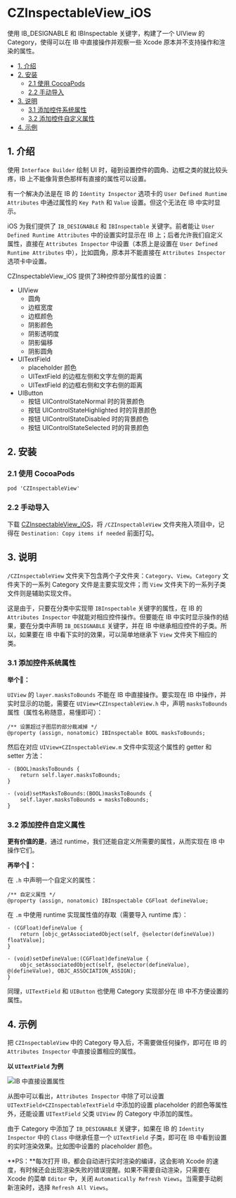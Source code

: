 # CZInspectableView_iOS
使用 IB_DESIGNABLE 和 IBInspectable 关键字，构建了一个 UIView 的 Category，使得可以在 IB 中直接操作并观察一些 Xcode 原本并不支持操作和渲染的属性。

* [1. 介绍](#1-介绍)
* [2. 安装](#2-安装)
  * [2.1 使用 CocoaPods](#21-使用-cocoapods)
  * [2.2 手动导入](#22-手动导入)
* [3. 说明](#3-说明)
  * [3.1 添加控件系统属性](#31-添加控件系统属性)
  * [3.2 添加控件自定义属性](#32-添加控件自定义属性)
* [4. 示例](#4-示例)

## 1. 介绍

使用 `Interface Builder` 绘制 UI 时，碰到设置控件的圆角、边框之类的就比较头疼，IB 上不能像背景色那样有直接的属性可以设置。

有一个解决办法是在 IB 的 `Identity Inspector` 选项卡的 `User Defined Runtime Attributes` 中通过属性的 `Key Path` 和 `Value` 设置。但这个无法在 IB 中实时显示。

iOS 为我们提供了 `IB_DESIGNABLE` 和 `IBInspectable` 关键字。前者能让 `User Defined Runtime Attributes` 中的设置实时显示在 IB 上；后者允许我们自定义属性，直接在 `Attributes Inspector` 中设置（本质上是设置在 `User Defined Runtime Attributes` 中），比如圆角，原本并不能直接在 `Attributes Inspector` 选项卡中设置。

CZInspectableView_iOS 提供了3种控件部分属性的设置：

* UIView
  * 圆角
  * 边框宽度
  * 边框颜色
  * 阴影颜色
  * 阴影透明度
  * 阴影偏移
  * 阴影圆角
* UITextField
  * placeholder 颜色
  * UITextField 的边框左侧和文字左侧的距离
  * UITextField 的边框右侧和文字右侧的距离
* UIButton
  * 按钮 UIControlStateNormal 时的背景颜色
  * 按钮 UIControlStateHighlighted 时的背景颜色
  * 按钮 UIControlStateDisabled 时的背景颜色
  * 按钮 UIControlStateSelected 时的背景颜色

## 2. 安装

### 2.1 使用 CocoaPods

```
pod 'CZInspectableView'
```

### 2.2 手动导入

下载 [CZInspectableView_iOS](https://github.com/clayzhu/CZInspectableView_iOS/archive/master.zip)，将 `/CZInspectableView` 文件夹拖入项目中，记得在 `Destination: Copy items if needed` 前面打勾。

## 3. 说明

`/CZInspectableView` 文件夹下包含两个子文件夹：`Category`、`View`。`Category` 文件夹下的一系列 Category 文件是主要实现文件；而 `View` 文件夹下的一系列子类文件则是辅助实现文件。

这是由于，只要在分类中实现带 `IBInspectable` 关键字的属性，在 IB 的 `Attributes Inspector` 中就能对相应控件操作。但要能在 IB 中实时显示操作的结果，要在分类中声明 `IB_DESIGNABLE` 关键字，并在 IB 中继承相应控件的子类。所以，如果要在 IB 中看下实时的效果，可以简单地继承下 `View` 文件夹下相应的类。

### 3.1 添加控件系统属性

**举个🌰：**

`UIView` 的 `layer.masksToBounds` 不能在 IB 中直接操作。要实现在 IB 中操作，并实时显示的功能，需要在 `UIView+CZInspectableView.h` 中，声明 `masksToBounds` 属性（属性名称随意，易懂即可）：

```objc
/** 设置超过子图层的部分裁减掉 */
@property (assign, nonatomic) IBInspectable BOOL masksToBounds;
```

然后在对应 `UIView+CZInspectableView.m` 文件中实现这个属性的 getter 和 setter 方法：

```objc
- (BOOL)masksToBounds {
    return self.layer.masksToBounds;
}

- (void)setMasksToBounds:(BOOL)masksToBounds {
    self.layer.masksToBounds = masksToBounds;
}
```

### 3.2 添加控件自定义属性

**更有价值的是**，通过 runtime，我们还能自定义所需要的属性，从而实现在 IB 中操作它们。

**再举个🌰：**

在 `.h` 中声明一个自定义的属性：

```objc
/** 自定义属性 */
@property (assign, nonatomic) IBInspectable CGFloat defineValue;
```

在 `.m` 中使用 runtime 实现属性值的存取（需要导入 runtime 库）：

```objc
- (CGFloat)defineValue {
	return [objc_getAssociatedObject(self, @selector(defineValue)) floatValue];
}

- (void)setDefineValue:(CGFloat)defineValue {
	objc_setAssociatedObject(self, @selector(defineValue), @(defineValue), OBJC_ASSOCIATION_ASSIGN);
}
```

同理，`UITextField` 和 `UIButton` 也使用 Category 实现部分在 IB 中不方便设置的属性。

## 4. 示例

把 `CZInspectableView` 中的 Category 导入后，不需要做任何操作，即可在 IB 的 `Attributes Inspector` 中直接设置相应的属性。

**以 `UITextField` 为例**

![IB 中直接设置属性](http://ompmj0bxx.bkt.clouddn.com/%E5%B1%8F%E5%B9%95%E5%BF%AB%E7%85%A7%202017-06-10%2022.41.22.png)

从图中可以看出，`Attributes Inspector` 中除了可以设置 `UITextField+CZInspectableTextField` 中添加的设置 placeholder 的颜色等属性外，还能设置 `UITextField` 父类 `UIView` 的 Category 中添加的属性。

由于 Category 中添加了 `IB_DESIGNABLE` 关键字，如果在 IB 的 `Identity Inspector` 中的 `Class` 中继承任意一个 `UITextField` 子类，即可在 IB 中看到设置的实时渲染效果。比如图中设置的 placeholder 颜色。

**PS：**每次打开 IB，都会自动进行实时渲染的编译，这会影响 Xcode 的速度，有时候还会出现渲染失败的错误提醒。如果不需要自动渲染，只需要在 Xcode 的菜单 `Editor` 中，关闭 `Automatically Refresh Views`。当需要手动刷新渲染时，选择 `Refresh All Views`。

